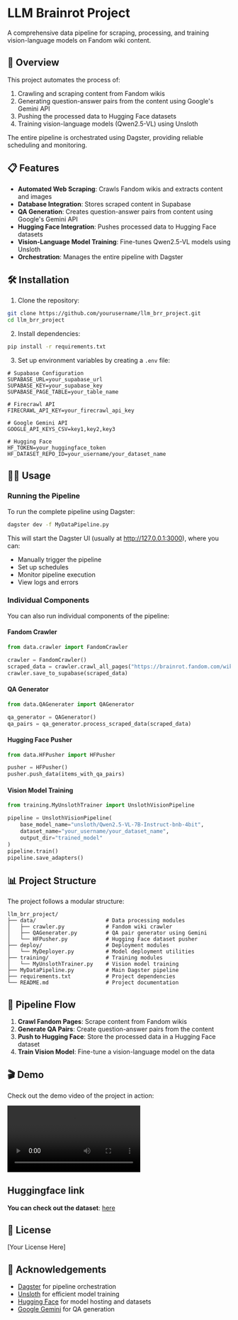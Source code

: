 # LLM Brainrot Project

A comprehensive data pipeline for scraping, processing, and training vision-language models on Fandom wiki content.

## 🚀 Overview

This project automates the process of:

1. Crawling and scraping content from Fandom wikis
2. Generating question-answer pairs from the content using Google's Gemini API
3. Pushing the processed data to Hugging Face datasets
4. Training vision-language models (Qwen2.5-VL) using Unsloth

The entire pipeline is orchestrated using Dagster, providing reliable scheduling and monitoring.

## 📋 Features

- **Automated Web Scraping**: Crawls Fandom wikis and extracts content and images
- **Database Integration**: Stores scraped content in Supabase
- **QA Generation**: Creates question-answer pairs from content using Google's Gemini API
- **Hugging Face Integration**: Pushes processed data to Hugging Face datasets
- **Vision-Language Model Training**: Fine-tunes Qwen2.5-VL models using Unsloth
- **Orchestration**: Manages the entire pipeline with Dagster

## 🛠️ Installation

1. Clone the repository:

```bash
git clone https://github.com/yourusername/llm_brr_project.git
cd llm_brr_project
```

2. Install dependencies:

```bash
pip install -r requirements.txt
```

3. Set up environment variables by creating a `.env` file:

```
# Supabase Configuration
SUPABASE_URL=your_supabase_url
SUPABASE_KEY=your_supabase_key
SUPABASE_PAGE_TABLE=your_table_name

# Firecrawl API
FIRECRAWL_API_KEY=your_firecrawl_api_key

# Google Gemini API
GOOGLE_API_KEYS_CSV=key1,key2,key3

# Hugging Face
HF_TOKEN=your_huggingface_token
HF_DATASET_REPO_ID=your_username/your_dataset_name
```

## 🏃‍♂️ Usage

### Running the Pipeline

To run the complete pipeline using Dagster:

```bash
dagster dev -f MyDataPipeline.py
```

This will start the Dagster UI (usually at <http://127.0.0.1:3000>), where you can:

- Manually trigger the pipeline
- Set up schedules
- Monitor pipeline execution
- View logs and errors

### Individual Components

You can also run individual components of the pipeline:

#### Fandom Crawler

```python
from data.crawler import FandomCrawler

crawler = FandomCrawler()
scraped_data = crawler.crawl_all_pages("https://brainrot.fandom.com/wiki/Special:AllPages")
crawler.save_to_supabase(scraped_data)
```

#### QA Generator

```python
from data.QAGenerater import QAGenerator

qa_generator = QAGenerator()
qa_pairs = qa_generator.process_scraped_data(scraped_data)
```

#### Hugging Face Pusher

```python
from data.HFPusher import HFPusher

pusher = HFPusher()
pusher.push_data(items_with_qa_pairs)
```

#### Vision Model Training

```python
from training.MyUnslothTrainer import UnslothVisionPipeline

pipeline = UnslothVisionPipeline(
    base_model_name="unsloth/Qwen2.5-VL-7B-Instruct-bnb-4bit",
    dataset_name="your_username/your_dataset_name",
    output_dir="trained_model"
)
pipeline.train()
pipeline.save_adapters()
```

## 📊 Project Structure

The project follows a modular structure:

```
llm_brr_project/
├── data/                      # Data processing modules
│   ├── crawler.py             # Fandom wiki crawler
│   ├── QAGenerater.py         # QA pair generator using Gemini
│   └── HFPusher.py            # Hugging Face dataset pusher
├── deploy/                    # Deployment modules
│   └── MyDeployer.py          # Model deployment utilities
├── training/                  # Training modules
│   └── MyUnslothTrainer.py    # Vision model training
├── MyDataPipeline.py          # Main Dagster pipeline
├── requirements.txt           # Project dependencies
└── README.md                  # Project documentation
```

## 🔄 Pipeline Flow

1. **Crawl Fandom Pages**: Scrape content from Fandom wikis
2. **Generate QA Pairs**: Create question-answer pairs from the content
3. **Push to Hugging Face**: Store the processed data in a Hugging Face dataset
4. **Train Vision Model**: Fine-tune a vision-language model on the data

## 🎬 Demo

Check out the demo video of the project in action:

![Demo Video](./demo_video.mp4)

## Huggingface link

**You can check out the dataset**: [here](https://huggingface.co/datasets/thangvip/brr_training_dataset)

## 📝 License

[Your License Here]

## 🙏 Acknowledgements

- [Dagster](https://dagster.io/) for pipeline orchestration
- [Unsloth](https://github.com/unslothai/unsloth) for efficient model training
- [Hugging Face](https://huggingface.co/) for model hosting and datasets
- [Google Gemini](https://ai.google.dev/) for QA generation
